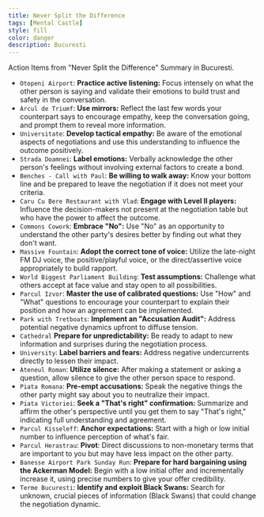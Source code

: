 ```yaml
---
title: Never Split the Difference
tags: [Mental Castle]
style: fill
color: danger
description: Bucuresti
---
```


Action Items from "Never Split the Difference" Summary in Bucuresti.

- `Otopeni Airport`: **Practice active listening:** Focus intensely on what the other person is saying and validate their emotions to build trust and safety in the conversation.
- `Arcul de Triumf`: **Use mirrors:** Reflect the last few words your counterpart says to encourage empathy, keep the conversation going, and prompt them to reveal more information.
- `Universitate`: **Develop tactical empathy:** Be aware of the emotional aspects of negotiations and use this understanding to influence the outcome positively.
- `Strada Doamnei`: **Label emotions:** Verbally acknowledge the other person's feelings without involving external factors to create a bond.
- `Benches - Call with Paul`: **Be willing to walk away:** Know your bottom line and be prepared to leave the negotiation if it does not meet your criteria.
- `Caru Cu Bere Restaurant with Vlad`: **Engage with Level II players:** Influence the decision-makers not present at the negotiation table but who have the power to affect the outcome.
- `Commons Cowork`: **Embrace "No":** Use "No" as an opportunity to understand the other party's desires better by finding out what they don't want.
- `Massive Fountain`: **Adopt the correct tone of voice:** Utilize the late-night FM DJ voice, the positive/playful voice, or the direct/assertive voice appropriately to build rapport.
- `World Biggest Parliament Building`: **Test assumptions:** Challenge what others accept at face value and stay open to all possibilities.
- `Parcul Izvor`: **Master the use of calibrated questions:** Use "How" and "What" questions to encourage your counterpart to explain their position and how an agreement can be implemented.
- `Park with Tretboats`: **Implement an "Accusation Audit":** Address potential negative dynamics upfront to diffuse tension.
- `Cathedral` **Prepare for unpredictability:** Be ready to adapt to new information and surprises during the negotiation process.
- `University`: **Label barriers and fears:** Address negative undercurrents directly to lessen their impact.
- `Ateneul Roman`: **Utilize silence:** After making a statement or asking a question, allow silence to give the other person space to respond.
- `Piata Romana`: **Pre-empt accusations:** Speak the negative things the other party might say about you to neutralize their impact.
- `Piata Victoriei`: **Seek a "That's right" confirmation:** Summarize and affirm the other's perspective until you get them to say "That's right," indicating full understanding and agreement.
- `Parcul Kisseleff`: **Anchor expectations:** Start with a high or low initial number to influence perception of what's fair.
- `Parcul Herastrau`: **Pivot**: Direct discussions to non-monetary terms that are important to you but may have less impact on the other party.
- `Banesse Airport Park Sunday Run`: **Prepare for hard bargaining using the Ackerman Model:** Begin with a low initial offer and incrementally increase it, using precise numbers to give your offer credibility.
- `Terme Bucuresti`: **Identify and exploit Black Swans:** Search for unknown, crucial pieces of information (Black Swans) that could change the negotiation dynamic.
